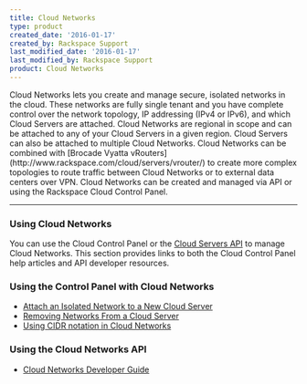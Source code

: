 ```yaml
---
title: Cloud Networks
type: product
created_date: '2016-01-17'
created_by: Rackspace Support
last_modified_date: '2016-01-17'
last_modified_by: Rackspace Support
product: Cloud Networks
---
```


<p class="lead" markdown="1">Cloud Networks lets you create and manage secure, isolated networks in the cloud.  These networks are fully single tenant and you have complete control over the network topology, IP addressing (IPv4 or IPv6), and which Cloud Servers are attached.  Cloud Networks are regional in scope and can be attached to any of your Cloud Servers in a given region. Cloud Servers can also be attached to multiple Cloud Networks. Cloud Networks can be combined with [Brocade Vyatta vRouters](http://www.rackspace.com/cloud/servers/vrouter/) to create more complex topologies to route traffic between Cloud Networks or to external data centers over VPN.  Cloud Networks can be created and managed via API or using the Rackspace Cloud Control Panel.</p>

<hr />

### Using Cloud Networks 

You can use the Cloud Control Panel or the [Cloud Servers API](https://developer.rackspace.com/docs/) to manage Cloud Networks. This section provides links to both the Cloud Control Panel help articles and API developer resources.

### Using the Control Panel with Cloud Networks

- [Attach an Isolated Network to a New Cloud Server](/how-to/create-an-isolated-cloud-network-and-attach-it-to-a-server "Create an Isolated Cloud Network")
- [Removing Networks From a Cloud Server](/how-to/removing-networks-from-a-cloud-server "Removing Networks from a Cloud Server")
- [Using CIDR notation in Cloud Networks](/how-to/using-cidr-notation-in-cloud-networks "CIDR Notation")

### Using the Cloud Networks API

- [Cloud Networks Developer Guide](https://developer.rackspace.com/docs/cloud-networks/v2/developer-guide/)
